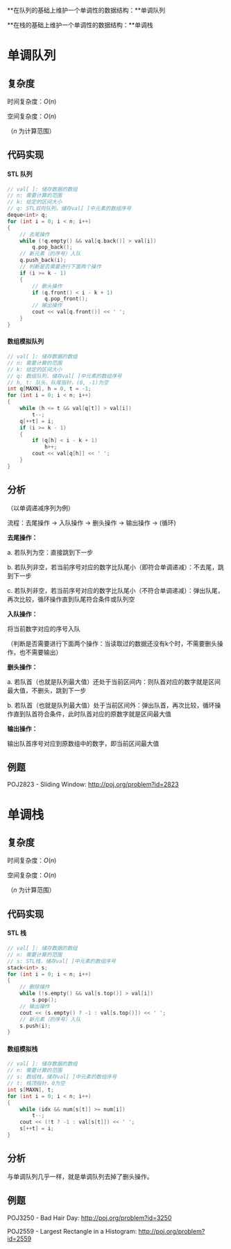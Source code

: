 **在队列的基础上维护一个单调性的数据结构：**单调队列

**在栈的基础上维护一个单调性的数据结构：**单调栈

<!--more-->

# 单调队列

## 复杂度

时间复杂度：$O(n)$

空间复杂度：$O(n)$

（$n$ 为计算范围）

## 代码实现

#### STL 队列

```cpp
// val[ ]: 储存数据的数组
// n: 需要计算的范围
// k: 给定的区间大小
// q: STL双向队列，储存val[ ]中元素的数组序号
deque<int> q;
for (int i = 0; i < n; i++)
{
	// 去尾操作
	while (!q.empty() && val[q.back()] > val[i])
		q.pop_back();
    // 新元素（的序号）入队
	q.push_back(i);
    // 判断是否需要进行下面两个操作
	if (i >= k - 1)
	{
        // 删头操作
		if (q.front() < i - k + 1)
			q.pop_front();
        // 输出操作
		cout << val[q.front()] << ' ';
	}
}
```

#### 数组模拟队列

```cpp
// val[ ]: 储存数据的数组
// n: 需要计算的范围
// k: 给定的区间大小
// q: 数组队列，储存val[ ]中元素的数组序号
// h, t: 队头、队尾指针，(0, -1)为空
int q[MAXN], h = 0, t = -1;
for (int i = 0; i < n; i++)
{
    while (h <= t && val[q[t]] > val[i])
        t--;
    q[++t] = i;
    if (i >= k - 1)
    {
        if (q[h] < i - k + 1)
            h++;
        cout << val[q[h]] << ' ';
    }
}
```

## 分析

（以单调递减序列为例）

流程：去尾操作 -> 入队操作 -> 删头操作 -> 输出操作 -> (循环)

**去尾操作：**

a. 若队列为空：直接跳到下一步

b. 若队列非空，若当前序号对应的数字比队尾小（即符合单调递减）：不去尾，跳到下一步

c. 若队列非空，若当前序号对应的数字比队尾小（不符合单调递减）：弹出队尾，再次比较，循环操作直到队尾符合条件或队列空

**入队操作：**

将当前数字对应的序号入队

（判断是否需要进行下面两个操作：当读取过的数据还没有k个时，不需要删头操作，也不需要输出）

**删头操作：**

a. 若队首（也就是队列最大值）还处于当前区间内：则队首对应的数字就是区间最大值，不删头，跳到下一步

b. 若队首（也就是队列最大值）处于当前区间外：弹出队首，再次比较，循环操作直到队首符合条件，此时队首对应的原数字就是区间最大值

**输出操作：**

输出队首序号对应到原数组中的数字，即当前区间最大值

## 例题

POJ2823 - Sliding Window: http://poj.org/problem?id=2823

# 单调栈

## 复杂度

时间复杂度：$O(n)$

空间复杂度：$O(n)$

（$n$ 为计算范围）

## 代码实现

#### STL 栈

```cpp
// val[ ]: 储存数据的数组
// n: 需要计算的范围
// s: STL栈，储存val[ ]中元素的数组序号
stack<int> s;
for (int i = 0; i < n; i++)
{
    // 删除操作
	while (!s.empty() && val[s.top()] > val[i])
		s.pop();
    // 输出操作
    cout << (s.empty() ? -1 : val[s.top()]) << ' ';
    // 新元素（的序号）入队
	s.push(i);
}
```

#### 数组模拟栈

```cpp
// val[ ]: 储存数据的数组
// n: 需要计算的范围
// s: 数组栈，储存val[ ]中元素的数组序号
// t: 栈顶指针，0为空
int s[MAXN], t;
for (int i = 0; i < n; i++)
{
    while (idx && num[s[t]] >= num[i])
        t--;
    cout << (!t ? -1 : val[s[t]]) << ' ';
    s[++t] = i;
}
```

## 分析

与单调队列几乎一样，就是单调队列去掉了删头操作。

## 例题

POJ3250 - Bad Hair Day: http://poj.org/problem?id=3250

POJ2559 - Largest Rectangle in a Histogram: http://poj.org/problem?id=2559
